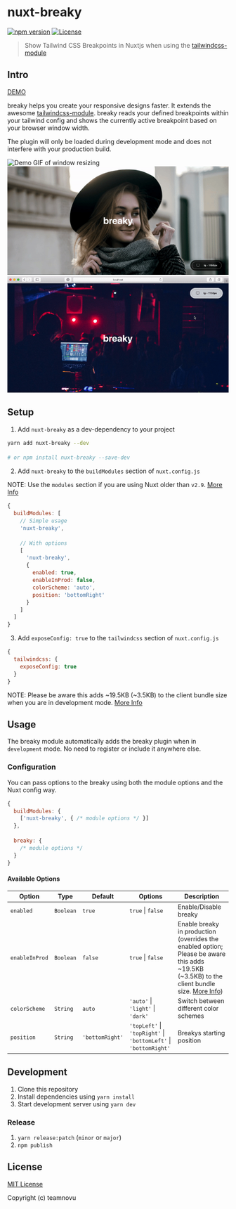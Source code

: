 # nuxt-breaky

[![npm version][npm-version-src]][npm-version-href]
[![License][license-src]][license-href]

<!-- [![npm downloads][npm-downloads-src]][npm-downloads-href] -->
<!-- [![Circle CI][circle-ci-src]][circle-ci-href] -->
<!-- [![Codecov][codecov-src]][codecov-href] -->

> Show Tailwind CSS Breakpoints in Nuxtjs when using the [tailwindcss-module](https://github.com/nuxt-community/tailwindcss-module)

<!-- [📖 **Release Notes**](./CHANGELOG.md) -->

## Intro

[DEMO](https://teamnovu.github.io/nuxt-breaky/)

breaky helps you create your responsive designs faster. It extends the awesome [tailwindcss-module](https://github.com/nuxt-community/tailwindcss-module). breaky reads your defined breakpoints within your tailwind config and shows the currently active breakpoint based on your browser window width.

The plugin will only be loaded during development mode and does not interfere with your production build.

![Demo GIF of window resizing](./example/assets/img/resizing.gif 'Resizing Browser Window')
![Demo GIF of dragging](./example/assets/img/dragging.gif 'Dragging Card to Corners')
![Demo GIF of toggling dark mode](./example/assets/img/toggle-dark-mode.gif 'Toggling between Dark and Light Mode')

## Setup

1. Add `nuxt-breaky` as a dev-dependency to your project

```bash
yarn add nuxt-breaky --dev

# or npm install nuxt-breaky --save-dev
```

2. Add `nuxt-breaky` to the `buildModules` section of `nuxt.config.js`

NOTE: Use the `modules` section if you are using Nuxt older than `v2.9`. [More Info](https://nuxtjs.org/guide/modules/#build-only-modules)

```js
{
  buildModules: [
    // Simple usage
    'nuxt-breaky',

    // With options
    [
      'nuxt-breaky',
      {
        enabled: true,
        enableInProd: false,
        colorScheme: 'auto',
        position: 'bottomRight'
      }
    ]
  ]
}
```

3. Add `exposeConfig: true` to the `tailwindcss` section of `nuxt.config.js`

```js
{
  tailwindcss: {
    exposeConfig: true
  }
}
```

NOTE: Please be aware this adds ~19.5KB (~3.5KB) to the client bundle size when you are in development mode. [More Info](https://github.com/nuxt-community/tailwindcss-module#referencing-in-javascript)

## Usage

The breaky module automatically adds the breaky plugin when in `development` mode.
No need to register or include it anywhere else.

### Configuration

You can pass options to the breaky using both the module options and the Nuxt config way.

```js
{
  buildModules: {
    ['nuxt-breaky', { /* module options */ }]
  },

  breaky: {
    /* module options */
  }
}
```

#### Available Options

| Option         | Type      | Default         | Options                                                          | Description                                                |
| -------------- | --------- | --------------- | ---------------------------------------------------------------- | ---------------------------------------------------------- |
| `enabled`      | `Boolean` | `true`          | `true` \| `false`                                                | Enable/Disable breaky                                      |
| `enableInProd` | `Boolean` | `false`         | `true` \| `false`                                                | Enable breaky in production (overrides the enabled option; Please be aware this adds ~19.5KB (~3.5KB) to the client bundle size. [More Info](https://github.com/nuxt-community/tailwindcss-module#referencing-in-javascript)) |
| `colorScheme`  | `String`  | `auto`          | `'auto'` \| `'light'` \| `'dark'`                                | Switch between different color schemes                     |
| `position`     | `String`  | `'bottomRight'` | `'topLeft'` \| `'topRight'` \| `'bottomLeft'` \| `'bottomRight'` | Breakys starting position                                  |

## Development

1. Clone this repository
2. Install dependencies using `yarn install`
3. Start development server using `yarn dev`

### Release

1. `yarn release:patch` (`minor` or `major`)
2. `npm publish`

## License

[MIT License](./LICENSE)

Copyright (c) teamnovu

<!-- Badges -->

[npm-version-src]: https://img.shields.io/npm/v/nuxt-breaky/latest.svg?style=flat-square
[npm-version-href]: https://github.com/teamnovu/nuxt-breaky/releases
[npm-downloads-src]: https://img.shields.io/npm/dt/nuxt-breaky.svg?style=flat-square
[npm-downloads-href]: https://github.com/teamnovu/nuxt-breaky/releases
[circle-ci-src]: https://img.shields.io/circleci/project/github/teamnovu/nuxt-breaky.svg?style=flat-square
[circle-ci-href]: https://circleci.com/gh/teamnovu/nuxt-breaky
[codecov-src]: https://img.shields.io/codecov/c/github/teamnovu/nuxt-breaky.svg?style=flat-square
[codecov-href]: https://codecov.io/gh/teamnovu/nuxt-breaky
[license-src]: https://img.shields.io/npm/l/nuxt-breaky.svg?style=flat-square
[license-href]: https://github.com/teamnovu/nuxt-breaky/blob/master/LICENSE
